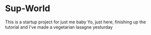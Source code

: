 # Sup-World
This is a startup project for just me baby
Yo,
just here, finishing up the tutorial and I've made a vegetarian lasagne yesturday
